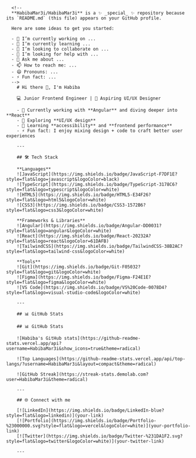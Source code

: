       <!--
      **HabibaMar3i/HabibaMar3i** is a ✨ _special_ ✨ repository because its `README.md` (this file) appears on your GitHub profile.
      
      Here are some ideas to get you started:
      
      - 🔭 I’m currently working on ...
      - 🌱 I’m currently learning ...
      - 👯 I’m looking to collaborate on ...
      - 🤔 I’m looking for help with ...
      - 💬 Ask me about ...
      - 📫 How to reach me: ...
      - 😄 Pronouns: ...
      - ⚡ Fun fact: ...
      -->
        # Hi there 👋, I'm Habiba  
        
        💻 Junior Frontend Engineer | 🎨 Aspiring UI/UX Designer  
        
        - 🔭 Currently working with **Angular** and diving deeper into **React**  
        - 🎨 Exploring **UI/UX design**  
        - 🌱 Learning **accessibility** and **frontend performance**  
        - ⚡ Fun fact: I enjoy mixing design + code to craft better user experiences  
        
        ---
        
        ## 🛠 Tech Stack  
        
        **Languages**  
        ![JavaScript](https://img.shields.io/badge/JavaScript-F7DF1E?style=flat&logo=javascript&logoColor=black)  
        ![TypeScript](https://img.shields.io/badge/TypeScript-3178C6?style=flat&logo=typescript&logoColor=white)  
        ![HTML5](https://img.shields.io/badge/HTML5-E34F26?style=flat&logo=html5&logoColor=white)  
        ![CSS3](https://img.shields.io/badge/CSS3-1572B6?style=flat&logo=css3&logoColor=white)  
        
        **Frameworks & Libraries**  
        ![Angular](https://img.shields.io/badge/Angular-DD0031?style=flat&logo=angular&logoColor=white)  
        ![React](https://img.shields.io/badge/React-20232A?style=flat&logo=react&logoColor=61DAFB)  
        ![TailwindCSS](https://img.shields.io/badge/TailwindCSS-38B2AC?style=flat&logo=tailwind-css&logoColor=white)  
        
        **Tools**  
        ![Git](https://img.shields.io/badge/Git-F05032?style=flat&logo=git&logoColor=white)  
        ![Figma](https://img.shields.io/badge/Figma-F24E1E?style=flat&logo=figma&logoColor=white)  
        ![VS Code](https://img.shields.io/badge/VS%20Code-0078D4?style=flat&logo=visual-studio-code&logoColor=white)  
        
        ---
        
        ## 📊 GitHub Stats  
        
        ## 📊 GitHub Stats  
        
        ![Habiba's GitHub stats](https://github-readme-stats.vercel.app/api?username=HabibaMar3i&show_icons=true&theme=radical)  
        
        ![Top Languages](https://github-readme-stats.vercel.app/api/top-langs/?username=HabibaMar3i&layout=compact&theme=radical)  
        
        ![GitHub Streak](https://streak-stats.demolab.com?user=HabibaMar3i&theme=radical)
          
        ---
        
        ## 🌐 Connect with me  
        
        [![LinkedIn](https://img.shields.io/badge/LinkedIn-blue?style=flat&logo=linkedin)](your-link)  
        [![Portfolio](https://img.shields.io/badge/Portfolio-%23000000.svg?style=flat&logo=vercel&logoColor=white)](your-portfolio-link)  
        [![Twitter](https://img.shields.io/badge/Twitter-%231DA1F2.svg?style=flat&logo=twitter&logoColor=white)](your-twitter-link)  
        
        ---

